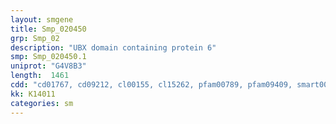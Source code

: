 ```yaml
---
layout: smgene
title: Smp_020450
grp: Smp_02
description: "UBX domain containing protein 6"
smp: Smp_020450.1
uniprot: "G4V8B3"
length:  1461
cdd: "cd01767, cd09212, cl00155, cl15262, pfam00789, pfam09409, smart00166"
kk: K14011
categories: sm
---
```

